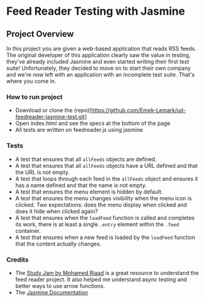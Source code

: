 # Feed Reader Testing with Jasmine
## Project Overview

In this project you are given a web-based application that reads RSS feeds. The original developer of this application clearly saw the value in testing, they've already included Jasmine and even started writing their first test suite! Unfortunately, they decided to move on to start their own company and we're now left with an application with an incomplete test suite. That's where you come in.

### How to run project
* Download or clone the (repo)[https://github.com/Emek-Lemark/ud-feedreader-jasmine-test.git]
* Open index.html and see the specs at the bottom of the page
* All tests are written on feedreader.js using jasmine

### Tests 
* A test that ensures that all `allFeeds` objects are defined.
* A test that ensures that all `allFeeds` objects have a URL defined and that the URL is not empty.
* A test that loops through each feed in the `allFeeds` object and ensures it has a name defined and that the name is not empty.
* A test that ensures the menu element is hidden by default.
* A test that ensures the menu changes visibility when the menu icon is clicked. Two expectations: does the menu display when clicked and does it hide when clicked again?
* A test that ensures when the `loadFeed` function is called and completes its work, there is at least a single `.entry` element within the `.feed` container.
* A test that ensures when a new feed is loaded by the `loadFeed` function that the content actually changes.

### Credits
* The [Study Jam by Mohamed Riaad](https://www.youtube.com/watch?v=Ut_L8YUImbw)
is a great resource to understand the feed reader project. It also
helped me understand async testing and better ways to use arrow functions.
* The [Jasmine Documentation](https://jasmine.github.io/tutorials/your_first_suite)
